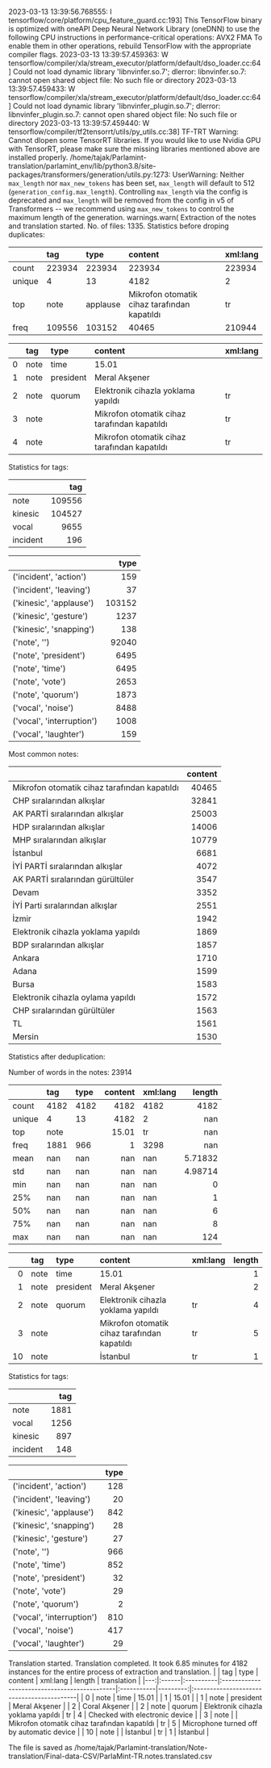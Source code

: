 2023-03-13 13:39:56.768555: I tensorflow/core/platform/cpu_feature_guard.cc:193] This TensorFlow binary is optimized with oneAPI Deep Neural Network Library (oneDNN) to use the following CPU instructions in performance-critical operations:  AVX2 FMA
To enable them in other operations, rebuild TensorFlow with the appropriate compiler flags.
2023-03-13 13:39:57.459363: W tensorflow/compiler/xla/stream_executor/platform/default/dso_loader.cc:64] Could not load dynamic library 'libnvinfer.so.7'; dlerror: libnvinfer.so.7: cannot open shared object file: No such file or directory
2023-03-13 13:39:57.459433: W tensorflow/compiler/xla/stream_executor/platform/default/dso_loader.cc:64] Could not load dynamic library 'libnvinfer_plugin.so.7'; dlerror: libnvinfer_plugin.so.7: cannot open shared object file: No such file or directory
2023-03-13 13:39:57.459440: W tensorflow/compiler/tf2tensorrt/utils/py_utils.cc:38] TF-TRT Warning: Cannot dlopen some TensorRT libraries. If you would like to use Nvidia GPU with TensorRT, please make sure the missing libraries mentioned above are installed properly.
/home/tajak/Parlamint-translation/parlamint_env/lib/python3.8/site-packages/transformers/generation/utils.py:1273: UserWarning: Neither `max_length` nor `max_new_tokens` has been set, `max_length` will default to 512 (`generation_config.max_length`). Controlling `max_length` via the config is deprecated and `max_length` will be removed from the config in v5 of Transformers -- we recommend using `max_new_tokens` to control the maximum length of the generation.
  warnings.warn(
Extraction of the notes and translation started.
No. of files: 1335.
Statistics before droping duplicates:



|        | tag    | type     | content                                      | xml:lang   |
|:-------|:-------|:---------|:---------------------------------------------|:-----------|
| count  | 223934 | 223934   | 223934                                       | 223934     |
| unique | 4      | 13       | 4182                                         | 2          |
| top    | note   | applause | Mikrofon otomatik cihaz tarafından kapatıldı | tr         |
| freq   | 109556 | 103152   | 40465                                        | 210944     |


|    | tag   | type      | content                                      | xml:lang   |
|---:|:------|:----------|:---------------------------------------------|:-----------|
|  0 | note  | time      | 15.01                                        |            |
|  1 | note  | president | Meral Akşener                                |            |
|  2 | note  | quorum    | Elektronik cihazla yoklama yapıldı           | tr         |
|  3 | note  |           | Mikrofon otomatik cihaz tarafından kapatıldı | tr         |
|  4 | note  |           | Mikrofon otomatik cihaz tarafından kapatıldı | tr         |


Statistics for tags:

|          |    tag |
|:---------|-------:|
| note     | 109556 |
| kinesic  | 104527 |
| vocal    |   9655 |
| incident |    196 |


|                           |   type |
|:--------------------------|-------:|
| ('incident', 'action')    |    159 |
| ('incident', 'leaving')   |     37 |
| ('kinesic', 'applause')   | 103152 |
| ('kinesic', 'gesture')    |   1237 |
| ('kinesic', 'snapping')   |    138 |
| ('note', '')              |  92040 |
| ('note', 'president')     |   6495 |
| ('note', 'time')          |   6495 |
| ('note', 'vote')          |   2653 |
| ('note', 'quorum')        |   1873 |
| ('vocal', 'noise')        |   8488 |
| ('vocal', 'interruption') |   1008 |
| ('vocal', 'laughter')     |    159 |
Most common notes:

|                                              |   content |
|:---------------------------------------------|----------:|
| Mikrofon otomatik cihaz tarafından kapatıldı |     40465 |
| CHP sıralarından alkışlar                    |     32841 |
| AK PARTİ sıralarından alkışlar               |     25003 |
| HDP sıralarından alkışlar                    |     14006 |
| MHP sıralarından alkışlar                    |     10779 |
| İstanbul                                     |      6681 |
| İYİ PARTİ sıralarından alkışlar              |      4072 |
| AK PARTİ sıralarından gürültüler             |      3547 |
| Devam                                        |      3352 |
| İYİ Parti sıralarından alkışlar              |      2551 |
| İzmir                                        |      1942 |
| Elektronik cihazla yoklama yapıldı           |      1869 |
| BDP sıralarından alkışlar                    |      1857 |
| Ankara                                       |      1710 |
| Adana                                        |      1599 |
| Bursa                                        |      1583 |
| Elektronik cihazla oylama yapıldı            |      1572 |
| CHP sıralarından gürültüler                  |      1563 |
| TL                                           |      1561 |
| Mersin                                       |      1530 |
Statistics after deduplication:

Number of words in the notes: 23914

|        | tag   | type   |   content | xml:lang   |     length |
|:-------|:------|:-------|----------:|:-----------|-----------:|
| count  | 4182  | 4182   |   4182    | 4182       | 4182       |
| unique | 4     | 13     |   4182    | 2          |  nan       |
| top    | note  |        |     15.01 | tr         |  nan       |
| freq   | 1881  | 966    |      1    | 3298       |  nan       |
| mean   | nan   | nan    |    nan    | nan        |    5.71832 |
| std    | nan   | nan    |    nan    | nan        |    4.98714 |
| min    | nan   | nan    |    nan    | nan        |    0       |
| 25%    | nan   | nan    |    nan    | nan        |    1       |
| 50%    | nan   | nan    |    nan    | nan        |    6       |
| 75%    | nan   | nan    |    nan    | nan        |    8       |
| max    | nan   | nan    |    nan    | nan        |  124       |


|    | tag   | type      | content                                      | xml:lang   |   length |
|---:|:------|:----------|:---------------------------------------------|:-----------|---------:|
|  0 | note  | time      | 15.01                                        |            |        1 |
|  1 | note  | president | Meral Akşener                                |            |        2 |
|  2 | note  | quorum    | Elektronik cihazla yoklama yapıldı           | tr         |        4 |
|  3 | note  |           | Mikrofon otomatik cihaz tarafından kapatıldı | tr         |        5 |
| 10 | note  |           | İstanbul                                     | tr         |        1 |


Statistics for tags:

|          |   tag |
|:---------|------:|
| note     |  1881 |
| vocal    |  1256 |
| kinesic  |   897 |
| incident |   148 |


|                           |   type |
|:--------------------------|-------:|
| ('incident', 'action')    |    128 |
| ('incident', 'leaving')   |     20 |
| ('kinesic', 'applause')   |    842 |
| ('kinesic', 'snapping')   |     28 |
| ('kinesic', 'gesture')    |     27 |
| ('note', '')              |    966 |
| ('note', 'time')          |    852 |
| ('note', 'president')     |     32 |
| ('note', 'vote')          |     29 |
| ('note', 'quorum')        |      2 |
| ('vocal', 'interruption') |    810 |
| ('vocal', 'noise')        |    417 |
| ('vocal', 'laughter')     |     29 |
Translation started.
Translation completed. It took 6.85 minutes for 4182 instances for the entire process of extraction and translation.
|    | tag   | type      | content                                      | xml:lang   |   length | translation                               |
|---:|:------|:----------|:---------------------------------------------|:-----------|---------:|:------------------------------------------|
|  0 | note  | time      | 15.01                                        |            |        1 | 15.01                                     |
|  1 | note  | president | Meral Akşener                                |            |        2 | Coral Akşener                             |
|  2 | note  | quorum    | Elektronik cihazla yoklama yapıldı           | tr         |        4 | Checked with electronic device            |
|  3 | note  |           | Mikrofon otomatik cihaz tarafından kapatıldı | tr         |        5 | Microphone turned off by automatic device |
| 10 | note  |           | İstanbul                                     | tr         |        1 | İstanbul                                  |




The file is saved as /home/tajak/Parlamint-translation/Note-translation/Final-data-CSV/ParlaMint-TR.notes.translated.csv
